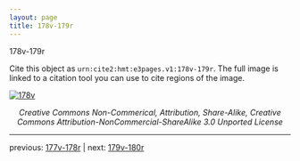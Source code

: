 ```yaml
---
layout: page
title: 178v-179r
---
```


178v-179r

Cite this object as `urn:cite2:hmt:e3pages.v1:178v-179r`.  The full image is linked to a citation tool you can use to cite regions of the image.

[![178v](http://www.homermultitext.org/iipsrv?IIIF=/project/homer/pyramidal/deepzoom/hmt/e3bifolio/v1/null.tif/full/800,/0/default.jpg)](http://www.homermultitext.org/ict2/?urn=urn:cite2:hmt:e3bifolio.v1:null) 

<p style="text-align: center; font-style: italic;">Creative Commons Non-Commerical, Attribution, Share-Alike, Creative Commons Attribution-NonCommercial-ShareAlike 3.0 Unported License</p>

---

previous: [177v-178r](../177v-178r/) | next: [179v-180r](../179v-180r/)